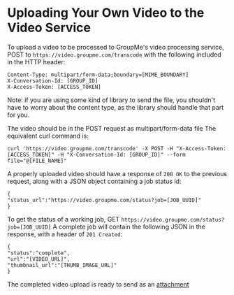 # Uploading Your Own Video to the Video Service
To upload a video to be processed to GroupMe's video processing service, POST to `https://video.groupme.com/transcode` with the  following included in the HTTP header:

```
Content-Type: multipart/form-data;boundary=[MIME_BOUNDARY]
X-Conversation-Id: [GROUP_ID]
X-Access-Token: [ACCESS_TOKEN]
```

Note: if you are using some kind of library to send the file, you shouldn't have to worry about the content type, as the library should handle that part for you.

The video should be in the POST request as multipart/form-data file
The equivalent curl command is: 

`curl 'https://video.groupme.com/transcode' -X POST -H "X-Access-Token: [ACCESS_TOKEN]" -H "X-Conversation-Id: [GROUP_ID]" --form file="@[FILE_NAME]"`

A properly uploaded video should have a response of `200 OK` to the previous request, along with a JSON object containing a job status id:
```
{
"status_url":"https://video.groupme.com/status?job=[JOB_UUID]"
}
```

To get the status of a working job, GET `https://video.groupme.com/status?job=[JOB_UUID]`
A complete job will contain the following JSON in the response, with a header of `201 Created`:
```
{
"status":"complete",
"url":"[VIDEO_URL]",
"thumbnail_url":"[THUMB_IMAGE_URL]"
}
```

The completed video upload is ready to send as an [attachment](attachments.md)
